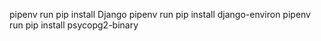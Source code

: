 pipenv run pip install Django
pipenv run pip install django-environ
pipenv run pip install psycopg2-binary 